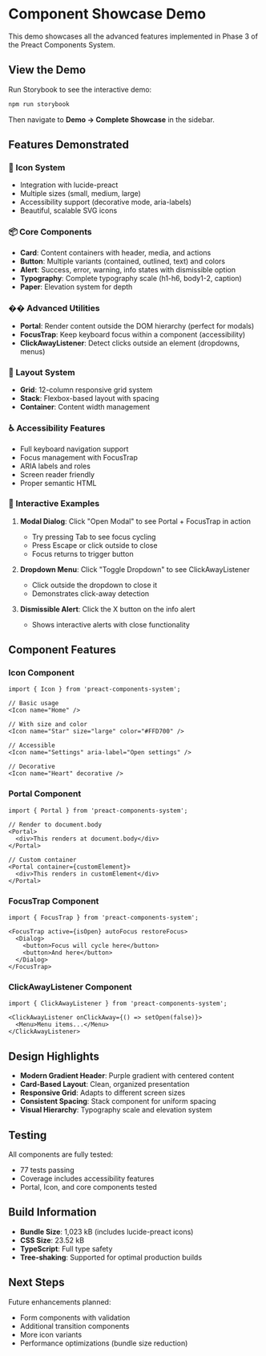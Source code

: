 # Component Showcase Demo

This demo showcases all the advanced features implemented in Phase 3 of the Preact Components System.

## View the Demo

Run Storybook to see the interactive demo:

```bash
npm run storybook
```

Then navigate to **Demo → Complete Showcase** in the sidebar.

## Features Demonstrated

### 🎨 Icon System

- Integration with lucide-preact
- Multiple sizes (small, medium, large)
- Accessibility support (decorative mode, aria-labels)
- Beautiful, scalable SVG icons

### 📦 Core Components

- **Card**: Content containers with header, media, and actions
- **Button**: Multiple variants (contained, outlined, text) and colors
- **Alert**: Success, error, warning, info states with dismissible option
- **Typography**: Complete typography scale (h1-h6, body1-2, caption)
- **Paper**: Elevation system for depth

### ��️ Advanced Utilities

- **Portal**: Render content outside the DOM hierarchy (perfect for modals)
- **FocusTrap**: Keep keyboard focus within a component (accessibility)
- **ClickAwayListener**: Detect clicks outside an element (dropdowns, menus)

### 📐 Layout System

- **Grid**: 12-column responsive grid system
- **Stack**: Flexbox-based layout with spacing
- **Container**: Content width management

### ♿ Accessibility Features

- Full keyboard navigation support
- Focus management with FocusTrap
- ARIA labels and roles
- Screen reader friendly
- Proper semantic HTML

### 🎯 Interactive Examples

1. **Modal Dialog**: Click "Open Modal" to see Portal + FocusTrap in action
   - Try pressing Tab to see focus cycling
   - Press Escape or click outside to close
   - Focus returns to trigger button

2. **Dropdown Menu**: Click "Toggle Dropdown" to see ClickAwayListener
   - Click outside the dropdown to close it
   - Demonstrates click-away detection

3. **Dismissible Alert**: Click the X button on the info alert
   - Shows interactive alerts with close functionality

## Component Features

### Icon Component

```tsx
import { Icon } from 'preact-components-system';

// Basic usage
<Icon name="Home" />

// With size and color
<Icon name="Star" size="large" color="#FFD700" />

// Accessible
<Icon name="Settings" aria-label="Open settings" />

// Decorative
<Icon name="Heart" decorative />
```

### Portal Component

```tsx
import { Portal } from 'preact-components-system';

// Render to document.body
<Portal>
  <div>This renders at document.body</div>
</Portal>

// Custom container
<Portal container={customElement}>
  <div>This renders in customElement</div>
</Portal>
```

### FocusTrap Component

```tsx
import { FocusTrap } from 'preact-components-system';

<FocusTrap active={isOpen} autoFocus restoreFocus>
  <Dialog>
    <button>Focus will cycle here</button>
    <button>And here</button>
  </Dialog>
</FocusTrap>
```

### ClickAwayListener Component

```tsx
import { ClickAwayListener } from 'preact-components-system';

<ClickAwayListener onClickAway={() => setOpen(false)}>
  <Menu>Menu items...</Menu>
</ClickAwayListener>
```

## Design Highlights

- **Modern Gradient Header**: Purple gradient with centered content
- **Card-Based Layout**: Clean, organized presentation
- **Responsive Grid**: Adapts to different screen sizes
- **Consistent Spacing**: Stack component for uniform spacing
- **Visual Hierarchy**: Typography scale and elevation system

## Testing

All components are fully tested:

- 77 tests passing
- Coverage includes accessibility features
- Portal, Icon, and core components tested

## Build Information

- **Bundle Size**: 1,023 kB (includes lucide-preact icons)
- **CSS Size**: 23.52 kB
- **TypeScript**: Full type safety
- **Tree-shaking**: Supported for optimal production builds

## Next Steps

Future enhancements planned:

- Form components with validation
- Additional transition components
- More icon variants
- Performance optimizations (bundle size reduction)
